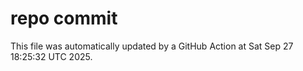 # repo commit

This file was automatically updated by a GitHub Action at Sat Sep 27 18:25:32 UTC 2025.
